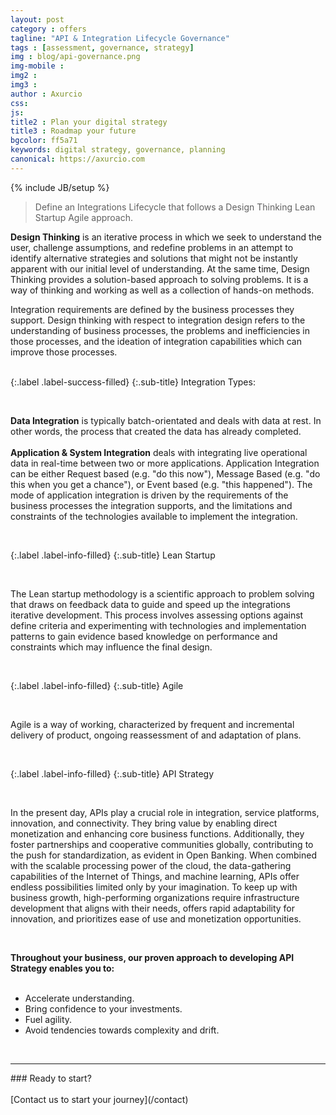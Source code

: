 ```yaml
---
layout: post
category : offers
tagline: "API & Integration Lifecycle Governance"
tags : [assessment, governance, strategy]
img : blog/api-governance.png
img-mobile : 
img2 : 
img3 : 
author : Axurcio
css: 
js: 
title2 : Plan your digital strategy
title3 : Roadmap your future
bgcolor: ff5a71
keywords: digital strategy, governance, planning
canonical: https://axurcio.com
---
```

{% include JB/setup %}

> Define an Integrations Lifecycle that follows a Design Thinking Lean Startup Agile approach.   
<!--more-->
   

**Design Thinking** is an iterative process in which we seek to understand the user, challenge assumptions, and redefine problems in an attempt to identify alternative strategies and solutions that might not be instantly apparent with our initial level of understanding. At the same time, Design Thinking provides a solution-based approach to solving problems. It is a way of thinking and working as well as a collection of hands-on methods.

Integration requirements are defined by the business processes they support. Design thinking with respect to integration design refers to the understanding of business processes, the problems and inefficiencies in those processes, and the ideation of integration capabilities which can improve those processes.  
<br />     

{:.label .label-success-filled}
{:.sub-title}
Integration Types:

<br />     

**Data Integration** is typically batch-orientated and deals with data at rest. In other words, the process that created the data has already completed.    
<br /> 
**Application & System Integration** deals with integrating live operational data in real-time between two or more applications. Application Integration can be either Request based (e.g. "do this now"), Message Based (e.g. "do this when you get a chance"), or Event based (e.g. "this happened"). The mode of application integration is driven by the requirements of the business processes the integration supports, and the limitations and constraints of the technologies available to implement the integration.    

<br />     

{:.label .label-info-filled}
{:.sub-title}
Lean Startup

<br />     

The Lean startup methodology is a scientific approach to problem solving that draws on feedback data to guide and speed up the integrations iterative development. This process involves assessing options against define criteria and experimenting with technologies and implementation patterns to gain evidence based knowledge on performance and constraints which may influence the final design.

<br />     

{:.label .label-info-filled}
{:.sub-title}
Agile  

<br />   

Agile is a way of working, characterized by frequent and incremental delivery of product, ongoing reassessment of and adaptation of plans.  

<br />     

{:.label .label-info-filled}
{:.sub-title}
API Strategy

<br />   

In the present day, APIs play a crucial role in integration, service platforms, innovation, and connectivity. They bring value by enabling direct monetization and enhancing core business functions. Additionally, they foster partnerships and cooperative communities globally, contributing to the push for standardization, as evident in Open Banking. When combined with the scalable processing power of the cloud, the data-gathering capabilities of the Internet of Things, and machine learning, APIs offer endless possibilities limited only by your imagination. To keep up with business growth, high-performing organizations require infrastructure development that aligns with their needs, offers rapid adaptability for innovation, and prioritizes ease of use and monetization opportunities.    

<br />     

**Throughout your business, our proven approach to developing API Strategy enables you to:**    
<br />     

* Accelerate understanding.   
* Bring confidence to your investments.   
* Fuel agility.    
* Avoid tendencies towards complexity and drift.    

<br />     
   
<hr />
### Ready to start?  

<br />     
<br />     
[Contact us to start your journey](/contact)
